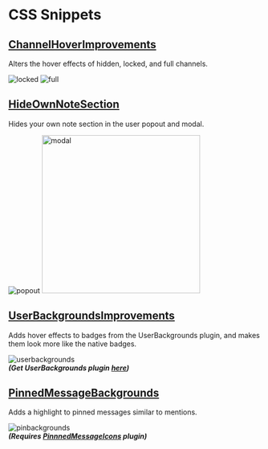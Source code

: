 # CSS Snippets
## [ChannelHoverImprovements](https://github.com/Neodymium7/BetterDiscordStuff/blob/main/CSS-Snippets/ChannelHoverImprovements.css)
Alters the hover effects of hidden, locked, and full channels.

![locked](https://cdn.discordapp.com/attachments/470024236497502218/937935311202304060/locked-preview.png) ![full](https://cdn.discordapp.com/attachments/470024236497502218/937857409173557258/full-preview.png)

## [HideOwnNoteSection](https://github.com/Neodymium7/BetterDiscordStuff/blob/main/CSS-Snippets/HideOwnNoteSection.css)
Hides your own note section in the user popout and modal.

![popout](https://cdn.discordapp.com/attachments/470024236497502218/937857409555234866/popout-preview.png) <img src="https://cdn.discordapp.com/attachments/470024236497502218/937857409366499348/modal-preview.png" alt="modal" height="315" />

## [UserBackgroundsImprovements](https://github.com/Neodymium7/BetterDiscordStuff/blob/main/CSS-Snippets/UserBackgroundsImprovements.css)
Adds hover effects to badges from the UserBackgrounds plugin, and makes them look more like the native badges.

![userbackgrounds](https://cdn.discordapp.com/attachments/470024236497502218/937081774712958996/preview.gif)  
***(Get UserBackgrounds plugin [here](https://github.com/Strencher/BetterDiscordStuff/blob/master/UserBackgrounds))***

## [PinnedMessageBackgrounds](https://github.com/Neodymium7/BetterDiscordStuff/blob/main/CSS-Snippets/PinnedMessageBackgrounds.css)
Adds a highlight to pinned messages similar to mentions.

![pinbackgrounds](https://cdn.discordapp.com/attachments/470024236497502218/938612245972287529/unknown.png)  
***(Requires [PinnnedMessageIcons](https://github.com/Neodymium7/BetterDiscordStuff/tree/main/PinnedMessageIcons) plugin)***
